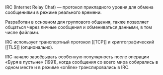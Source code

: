 IRC (Internet Relay Chat) — протокол прикладного уровня для обмена сообщениями в режиме реального времени.

Разработан в основном для группового общения, также позволяет общаться через личные сообщения и обмениваться данными, в том числе файлами.

IRC использует транспортный протокол [[TCP]] и криптографический [[TLS]] (опционально).

IRC начало завоёвывать особенную популярность после операции «Буря в пустыне» (1991), когда сообщения со всего мира собирались в одном месте и в режиме «online» транслировались в IRC.